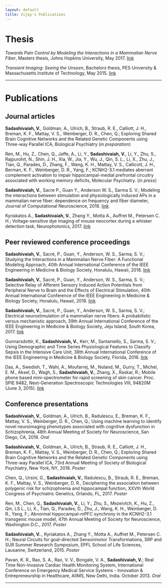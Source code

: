 ```yaml
---
layout: default
title: Vijay's Publications
---
```

# Thesis

*Towards Pain Control by Modeling the Interactions in a Mammalian Nerve Fiber*, Masters thesis, Johns Hopkins University, May 2017. [link](https://github.com/vjysd/thesis/blob/master/Masters_Thesis.pdf)

*Transient Imaging: Seeing the Unseen*, Bachelors thesis, PES University & Massachusetts Institute of Technology, May 2015. [link](https://github.com/vjysd/thesis/blob/master/Bachelors_Thesis.pdf)

---

# Publications

## Journal articles

<!-- **Sadashivaiah, V.**, Goldman, A., Ulrich, B., Radulescu, E., Breman, K. F., Mattay, V. S., Weinberger, D. R., Chen, Q.; Using machine learning to identify novel neuroimaging phenotypes associated with cognitive dysfunction in Schizophrenia, NeuroImage (*in preparation*) -->
 
**Sadashivaiah, V.**, Goldman, A., Ulrich, B., Straub, R. E., Calliott, J. H., Breman, K. F., Mattay, V. S., Weinberger, D. R., Chen, Q.; Exploring Shared Brain Cognitive Networks and the Related Genetic Components using Three-way Parallel ICA, Biological Psychiatry (*in preparation*)

Ren, M., Hu, Z., Chen, Q., Jaffe, A., Li, Y., **Sadashivaiah, V.**, Li, Y., Zhu, S., Rajpurohit, N., Shin, J. H., Xia, W., Jia, Y., Wu, J., Qin, S. L., Li, X., Zhu, J., Tian, Q., Parades, D., Zhang, F., Wang, K. H., Mattay, V. S., Callicott, J. H., Berman, K. F., Weinberger, D. R., Yang, F.; KCNH2-3.1 mediates aberrant complement activation to impair hippocampal-medial prefrontal circuitry associated with working memory deficits, Molecular Psychiatry. (*in press*)

**Sadashivaiah, V.**, Sacre P., Guan Y., Anderson W. S., Sarma S. V.; Modeling the interactions between stimulation and physiologically induced APs in a mammalian nerve fiber: dependence on frequency and fiber diameter, Journal of Computational Neuroscience, 2018. [link](https://doi.org/10.1007/s10827-018-0703-y)

Kyriakatos A., **Sadashivaiah, V.**, Zhang Y., Motta A., Auffret M., Petersen C. H.; Voltage-sensitive dye imaging of mouse neocortex during a whisker detection task, Neurophotonics, 2017. [link](https://doi.org/10.1117/1.NPh.4.3.031204)

## Peer reviewed conference proceedings

**Sadashivaiah, V.**, Sacré, P., Guan, Y., Anderson, W. S., Sarma, S. V.; Studying the Interactions in a Mammalian Nerve Fiber: A Functional Modeling Approach, 40th Annual International Conference of the IEEE Engineering in Medicine & Biology Society, Honalulu, Hawaii, 2018. [link](https://ieeexplore.ieee.org/document/8512975)

**Sadashivaiah, V.**, Sacré, P., Guan, Y., Anderson, W. S., Sarma, S. V.; Selective Relay of Afferent Sensory Induced Action Potentials from Peripheral Nerve to Brain and the Effects of Electrical Stimulation, 40th Annual International Conference of the IEEE Engineering in Medicine & Biology Society, Honalulu, Hawaii, 2018. [link](https://ieeexplore.ieee.org/document/8513029)

**Sadashivaiah, V.**, Sacré, P., Guan, Y., Anderson, W. S., Sarma, S. V.; Electrical neurostimulation of a mammalian nerve fibers: A probabilistic versus mechanistic approach, 39th Annual International Conference of the IEEE Engineering in Medicine & Biology Society, Jeju Island, South Korea, 2017. [link](https://doi.org/10.1109/EMBC.2017.8037701)

Gunnarsdottir, K., **Sadashivaiah, V.**, Kerr, M., Santaniello, S., Sarma, S. V.; Using Demographic and Time Series Physiological Features to Classify Sepsis in the Intensive Care Unit, 38th Annual International Conference of the IEEE Engineering in Medicine & Biology Society, Florida, 2016. [link](https://doi.org/10.1109/EMBC.2016.7590817)

Das, A., Swedish, T., Wahi, A., Moufarrej, M., Noland, M., Gurry, T., Michel, E. M., Aksel, D., Wagh, S., **Sadashivaiah, V.**, Zhang, X., Raskar, R.; Mobile phone based mini-spectrometer for rapid screening of skin cancer. Proc. SPIE 9482, Next-Generation Spectroscopic Technologies VIII, 94820M (June 3, 2015). [link](https://doi.org/10.1117/12.2182191)


## Conference presentations

**Sadashivaiah, V.**, Goldman, A., Ulrich, B., Radulescu, E., Breman, K. F., Mattay, V. S., Weinberger, D. R., Chen, Q.; Using machine learning to identify novel neuroimaging phenotypes associated with cognitive dysfunction in Schizophrenia, 48th Annual Meeting of Society for Neuroscience, San Diego, CA, 2018. *Oral*

**Sadashivaiah, V.**, Goldman, A., Ulrich, B., Straub, R. E., Calliott, J. H., Breman, K. F., Mattay, V. S., Weinberger, D. R., Chen, Q.; Exploring Shared Brain Cognitive Networks and the Related Genetic Components using Three-way Parallel ICA, 73rd Annual Meeting of Society of Biological Psychiatry, New York, NY, 2018. *Poster* 

Chen, Q., Ursini, G., **Sadashivaiah, V.**, Radulescu, B., Straub, R. E., Breman, K. F., Mattay, V. S., Weinberger, D. R.,  Deciphering the association between polygenic risk for schizophrenia and hippocampal function, XXVth World Congress of Psychiatric Genetics, Orlando, FL, 2017. *Poster*

Ren, M., Chen, Q., **Sadashivaiah, V.**, Li, Y., Zhu, S., Mezeivtch, K., Hu, Z.,  Qin, LS L., Li, X., Tian, Q., Parades, D., Zhu, J., Wang, K. H., Weinberger, D. R., Yang, F.; Abnormal hippocampal-mPFC synchrony in the KCNH2-3.1 transgenic mouse model, 47th Annual Meeting of Society for Neuroscience, Washington D.C., 2017. *Poster*

**Sadashivaiah, V.**.,  Kyriakatos A.,  Zhang Y.,  Motta A.,  Auffret M.,  Petersen C. H.; Neural Circuits for goal-directed Sensorimotor Transformations, SRP and SUR Summer Research Symposium, EPFL School of Life Sciences, Lausanne, Switzerland, 2015. *Poster*

Pavan, K. R., Rao, S. A., Rao, V. V., Bongale, V. A., **Sadashivaiah, V.**; Real Time Non-Invasive Cardiac Health Monitoring System,  International Conference on Emergency Medical Service Systems - Innovation & Entrepreneurship in Healthcare, AIIMS, New Delhi, India. October 2013. *Oral*

---
